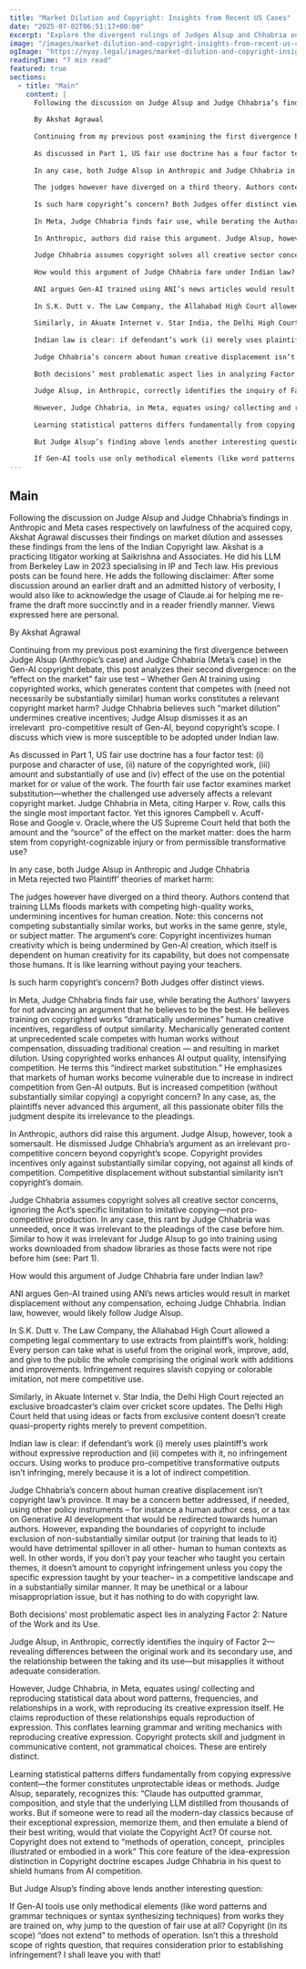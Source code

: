 ```yaml
---
title: "Market Dilution and Copyright: Insights from Recent US Cases"
date: "2025-07-02T06:51:17+00:00"
excerpt: "Explore the divergent rulings of Judges Alsup and Chhabria on AI, copyright, and market dilution in fascinating detail in this insightful analysis."
image: "/images/market-dilution-and-copyright-insights-from-recent-us-cases.png?fit=615%2C409&ssl=1"
ogImage: "https://nyay.legal/images/market-dilution-and-copyright-insights-from-recent-us-cases.png?fit=615%2C409&ssl=1"
readingTime: "7 min read"
featured: true
sections:
  - title: "Main"
    content: |
      Following the discussion on Judge Alsup and Judge Chhabria’s findings in Anthropic and Meta cases respectively on lawfulness of the acquired copy, Akshat Agrawal discusses their findings on market dilution and assesses these findings from the lens of the Indian Copyright law. Akshat is a practicing litigator working at Saikrishna and Associates. He did his LLM from Berkeley Law in 2023 specialising in IP and Tech law. His previous posts can be found here. He adds the following disclaimer: After some discussion around an earlier draft and an admitted history of verbosity, I would also like to acknowledge the usage of Claude.ai for helping me re-frame the draft more succinctly and in a reader friendly manner. Views expressed here are personal.
      
      By Akshat Agrawal
      
      Continuing from my previous post examining the first divergence between Judge Alsup (Anthropic’s case) and Judge Chhabria (Meta’s case) in the Gen-AI copyright debate, this post analyzes their second divergence: on the “effect on the market” fair use test – Whether Gen AI training using copyrighted works, which generates content that competes with (need not necessarily be substantially similar) human works constitutes a relevant copyright market harm? Judge Chhabria believes such “market dilution” undermines creative incentives; Judge Alsup dismisses it as an irrelevant  pro-competitive result of Gen-AI, beyond copyright’s scope. I discuss which view is more susceptible to be adopted under Indian law.
      
      As discussed in Part 1, US fair use doctrine has a four factor test: (i) purpose and character of use, (ii) nature of the copyrighted work, (iii) amount and substantially of use and (iv) effect of the use on the potential market for or value of the work. The fourth fair use factor examines market substitution—whether the challenged use adversely affects a relevant copyright market. Judge Chhabria in Meta, citing Harper v. Row, calls this the single most important factor. Yet this ignores Campbell v. Acuff-Rose and Google v. Oracle,where the US Supreme Court held that both the amount and the “source” of the effect on the market matter: does the harm stem from copyright-cognizable injury or from permissible transformative use?
      
      In any case, both Judge Alsup in Anthropic and Judge Chhabria in Meta rejected two Plaintiff’ theories of market harm:
      
      The judges however have diverged on a third theory. Authors contend that training LLMs floods markets with competing high-quality works, undermining incentives for human creation. Note: this concerns not competing substantially similar works, but works in the same genre, style, or subject matter. The argument’s core: Copyright incentivizes human creativity which is being undermined by Gen-AI creation, which itself is dependent on human creativity for its capability, but does not compensate those humans. It is like learning without paying your teachers.
      
      Is such harm copyright’s concern? Both Judges offer distinct views.
      
      In Meta, Judge Chhabria finds fair use, while berating the Authors’ lawyers for not advancing an argument that he believes to be the best. He believes training on copyrighted works “dramatically undermines” human creative incentives, regardless of output similarity. Mechanically generated content at unprecedented scale competes with human works without compensation, dissuading traditional creation — and resulting in market dilution. Using copyrighted works enhances AI output quality, intensifying competition. He terms this “indirect market substitution.” He emphasizes that markets of human works become vulnerable due to increase in indirect competition from Gen-AI outputs. But is increased competition (without substantially similar copying) a copyright concern? In any case, as, the plaintiffs never advanced this argument, all this passionate obiter fills the judgment despite its irrelevance to the pleadings.
      
      In Anthropic, authors did raise this argument. Judge Alsup, however, took a somersault. He dismissed Judge Chhabria’s argument as an irrelevant pro-competitive concern beyond copyright’s scope. Copyright provides incentives only against substantially similar copying, not against all kinds of competition. Competitive displacement without substantial similarity isn’t copyright’s domain.
      
      Judge Chhabria assumes copyright solves all creative sector concerns, ignoring the Act’s specific limitation to imitative copying—not pro-competitive production. In any case, this rant by Judge Chhabria was unneeded, once it was irrelevant to the pleadings of the case before him. Similar to how it was irrelevant for Judge Alsup to go into training using works downloaded from shadow libraries as those facts were not ripe before him (see: Part 1).
      
      How would this argument of Judge Chhabria fare under Indian law?
      
      ANI argues Gen-AI trained using ANI’s news articles would result in market displacement without any compensation, echoing Judge Chhabria. Indian law, however, would likely follow Judge Alsup.
      
      In S.K. Dutt v. The Law Company, the Allahabad High Court allowed a competing legal commentary to use extracts from plaintiff’s work, holding: Every person can take what is useful from the original work, improve, add, and give to the public the whole comprising the original work with additions and improvements. Infringement requires slavish copying or colorable imitation, not mere competitive use.
      
      Similarly, in Akuate Internet v. Star India, the Delhi High Court rejected an exclusive broadcaster’s claim over cricket score updates. The Delhi High Court held that using ideas or facts from exclusive content doesn’t create quasi-property rights merely to prevent competition.
      
      Indian law is clear: if defendant’s work (i) merely uses plaintiff’s work without expressive reproduction and (ii) competes with it, no infringement occurs. Using works to produce pro-competitive transformative outputs isn’t infringing, merely because it is a lot of indirect competition.
      
      Judge Chhabria’s concern about human creative displacement isn’t copyright law’s province. It may be a concern better addressed, if needed, using other policy instruments – for instance a human author cess, or a tax on Generative AI development that would be redirected towards human authors. However, expanding the boundaries of copyright to include exclusion of non-substantially similar output (or training that leads to it) would have detrimental spillover in all other- human to human contexts as well. In other words, if you don’t pay your teacher who taught you certain themes, it doesn’t amount to copyright infringement unless you copy the specific expression taught by your teacher– in a competitive landscape and in a substantially similar manner. It may be unethical or a labour misappropriation issue, but it has nothing to do with copyright law.
      
      Both decisions’ most problematic aspect lies in analyzing Factor 2: Nature of the Work and its Use.
      
      Judge Alsup, in Anthropic, correctly identifies the inquiry of Factor 2—revealing differences between the original work and its secondary use, and the relationship between the taking and its use—but misapplies it without adequate consideration.
      
      However, Judge Chhabria, in Meta, equates using/ collecting and reproducing statistical data about word patterns, frequencies, and relationships in a work, with reproducing its creative expression itself. He claims reproduction of these relationships equals reproduction of expression. This conflates learning grammar and writing mechanics with reproducing creative expression. Copyright protects skill and judgment in communicative content, not grammatical choices. These are entirely distinct.
      
      Learning statistical patterns differs fundamentally from copying expressive content—the former constitutes unprotectable ideas or methods. Judge Alsup, separately, recognizes this: “Claude has outputted grammar, composition, and style that the underlying LLM distilled from thousands of works. But if someone were to read all the modern-day classics because of their exceptional expression, memorize them, and then emulate a blend of their best writing, would that violate the Copyright Act? Of course not. Copyright does not extend to “methods of operation, concept,  principles illustrated or embodied in a work” This core feature of the idea-expression distinction in Copyright doctrine escapes Judge Chhabria in his quest to shield humans from AI competition.
      
      But Judge Alsup’s finding above lends another interesting question:
      
      If Gen-AI tools use only methodical elements (like word patterns and grammar techniques or syntax synthesizing techniques) from works they are trained on, why jump to the question of fair use at all? Copyright (in its scope) “does not extend” to methods of operation. Isn’t this a threshold scope of rights question, that requires consideration prior to establishing infringement? I shall leave you with that!
---
```


## Main

Following the discussion on Judge Alsup and Judge Chhabria’s findings in Anthropic and Meta cases respectively on lawfulness of the acquired copy, Akshat Agrawal discusses their findings on market dilution and assesses these findings from the lens of the Indian Copyright law. Akshat is a practicing litigator working at Saikrishna and Associates. He did his LLM from Berkeley Law in 2023 specialising in IP and Tech law. His previous posts can be found here. He adds the following disclaimer: After some discussion around an earlier draft and an admitted history of verbosity, I would also like to acknowledge the usage of Claude.ai for helping me re-frame the draft more succinctly and in a reader friendly manner. Views expressed here are personal.

By Akshat Agrawal

Continuing from my previous post examining the first divergence between Judge Alsup (Anthropic’s case) and Judge Chhabria (Meta’s case) in the Gen-AI copyright debate, this post analyzes their second divergence: on the “effect on the market” fair use test – Whether Gen AI training using copyrighted works, which generates content that competes with (need not necessarily be substantially similar) human works constitutes a relevant copyright market harm? Judge Chhabria believes such “market dilution” undermines creative incentives; Judge Alsup dismisses it as an irrelevant  pro-competitive result of Gen-AI, beyond copyright’s scope. I discuss which view is more susceptible to be adopted under Indian law.

As discussed in Part 1, US fair use doctrine has a four factor test: (i) purpose and character of use, (ii) nature of the copyrighted work, (iii) amount and substantially of use and (iv) effect of the use on the potential market for or value of the work. The fourth fair use factor examines market substitution—whether the challenged use adversely affects a relevant copyright market. Judge Chhabria in Meta, citing Harper v. Row, calls this the single most important factor. Yet this ignores Campbell v. Acuff-Rose and Google v. Oracle,where the US Supreme Court held that both the amount and the “source” of the effect on the market matter: does the harm stem from copyright-cognizable injury or from permissible transformative use?

In any case, both Judge Alsup in Anthropic and Judge Chhabria in Meta rejected two Plaintiff’ theories of market harm:

The judges however have diverged on a third theory. Authors contend that training LLMs floods markets with competing high-quality works, undermining incentives for human creation. Note: this concerns not competing substantially similar works, but works in the same genre, style, or subject matter. The argument’s core: Copyright incentivizes human creativity which is being undermined by Gen-AI creation, which itself is dependent on human creativity for its capability, but does not compensate those humans. It is like learning without paying your teachers.

Is such harm copyright’s concern? Both Judges offer distinct views.

In Meta, Judge Chhabria finds fair use, while berating the Authors’ lawyers for not advancing an argument that he believes to be the best. He believes training on copyrighted works “dramatically undermines” human creative incentives, regardless of output similarity. Mechanically generated content at unprecedented scale competes with human works without compensation, dissuading traditional creation — and resulting in market dilution. Using copyrighted works enhances AI output quality, intensifying competition. He terms this “indirect market substitution.” He emphasizes that markets of human works become vulnerable due to increase in indirect competition from Gen-AI outputs. But is increased competition (without substantially similar copying) a copyright concern? In any case, as, the plaintiffs never advanced this argument, all this passionate obiter fills the judgment despite its irrelevance to the pleadings.

In Anthropic, authors did raise this argument. Judge Alsup, however, took a somersault. He dismissed Judge Chhabria’s argument as an irrelevant pro-competitive concern beyond copyright’s scope. Copyright provides incentives only against substantially similar copying, not against all kinds of competition. Competitive displacement without substantial similarity isn’t copyright’s domain.

Judge Chhabria assumes copyright solves all creative sector concerns, ignoring the Act’s specific limitation to imitative copying—not pro-competitive production. In any case, this rant by Judge Chhabria was unneeded, once it was irrelevant to the pleadings of the case before him. Similar to how it was irrelevant for Judge Alsup to go into training using works downloaded from shadow libraries as those facts were not ripe before him (see: Part 1).

How would this argument of Judge Chhabria fare under Indian law?

ANI argues Gen-AI trained using ANI’s news articles would result in market displacement without any compensation, echoing Judge Chhabria. Indian law, however, would likely follow Judge Alsup.

In S.K. Dutt v. The Law Company, the Allahabad High Court allowed a competing legal commentary to use extracts from plaintiff’s work, holding: Every person can take what is useful from the original work, improve, add, and give to the public the whole comprising the original work with additions and improvements. Infringement requires slavish copying or colorable imitation, not mere competitive use.

Similarly, in Akuate Internet v. Star India, the Delhi High Court rejected an exclusive broadcaster’s claim over cricket score updates. The Delhi High Court held that using ideas or facts from exclusive content doesn’t create quasi-property rights merely to prevent competition.

Indian law is clear: if defendant’s work (i) merely uses plaintiff’s work without expressive reproduction and (ii) competes with it, no infringement occurs. Using works to produce pro-competitive transformative outputs isn’t infringing, merely because it is a lot of indirect competition.

Judge Chhabria’s concern about human creative displacement isn’t copyright law’s province. It may be a concern better addressed, if needed, using other policy instruments – for instance a human author cess, or a tax on Generative AI development that would be redirected towards human authors. However, expanding the boundaries of copyright to include exclusion of non-substantially similar output (or training that leads to it) would have detrimental spillover in all other- human to human contexts as well. In other words, if you don’t pay your teacher who taught you certain themes, it doesn’t amount to copyright infringement unless you copy the specific expression taught by your teacher– in a competitive landscape and in a substantially similar manner. It may be unethical or a labour misappropriation issue, but it has nothing to do with copyright law.

Both decisions’ most problematic aspect lies in analyzing Factor 2: Nature of the Work and its Use.

Judge Alsup, in Anthropic, correctly identifies the inquiry of Factor 2—revealing differences between the original work and its secondary use, and the relationship between the taking and its use—but misapplies it without adequate consideration.

However, Judge Chhabria, in Meta, equates using/ collecting and reproducing statistical data about word patterns, frequencies, and relationships in a work, with reproducing its creative expression itself. He claims reproduction of these relationships equals reproduction of expression. This conflates learning grammar and writing mechanics with reproducing creative expression. Copyright protects skill and judgment in communicative content, not grammatical choices. These are entirely distinct.

Learning statistical patterns differs fundamentally from copying expressive content—the former constitutes unprotectable ideas or methods. Judge Alsup, separately, recognizes this: “Claude has outputted grammar, composition, and style that the underlying LLM distilled from thousands of works. But if someone were to read all the modern-day classics because of their exceptional expression, memorize them, and then emulate a blend of their best writing, would that violate the Copyright Act? Of course not. Copyright does not extend to “methods of operation, concept,  principles illustrated or embodied in a work” This core feature of the idea-expression distinction in Copyright doctrine escapes Judge Chhabria in his quest to shield humans from AI competition.

But Judge Alsup’s finding above lends another interesting question:

If Gen-AI tools use only methodical elements (like word patterns and grammar techniques or syntax synthesizing techniques) from works they are trained on, why jump to the question of fair use at all? Copyright (in its scope) “does not extend” to methods of operation. Isn’t this a threshold scope of rights question, that requires consideration prior to establishing infringement? I shall leave you with that!